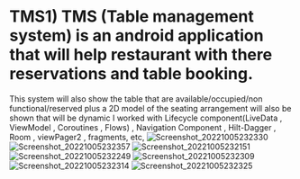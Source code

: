 # TMS1) TMS (Table management system) is an android application that will help restaurant with there reservations and table booking.
This system will also show the table that are available/occupied/non functional/reserved plus a 2D model of the seating arrangement will also be shown that will be dynamic
I worked with Lifecycle component(LiveData , ViewModel , Coroutines , Flows) , Navigation Component , Hilt-Dagger , Room , viewPager2 , fragments, etc,
![Screenshot_20221005232330](https://user-images.githubusercontent.com/41227622/194129490-e5511f94-d138-4cf4-9645-e1076376b754.jpg)
![Screenshot_20221005232357](https://user-images.githubusercontent.com/41227622/194129499-4cc3e010-a584-47bd-97b5-ecaef1dee74f.jpg)
![Screenshot_20221005232151](https://user-images.githubusercontent.com/41227622/194129505-a6ce1ec9-8d3e-4a99-915d-323c4964059b.jpg)
![Screenshot_20221005232249](https://user-images.githubusercontent.com/41227622/194129507-23c60479-5493-4ac6-8b7b-cb44bf15d12a.jpg)
![Screenshot_20221005232309](https://user-images.githubusercontent.com/41227622/194129512-77f8fbb6-b51c-4ed6-91b0-76913fa47d3f.jpg)
![Screenshot_20221005232314](https://user-images.githubusercontent.com/41227622/194129513-71915f67-15ff-40a3-9816-fb5b6b010417.jpg)
![Screenshot_20221005232325](https://user-images.githubusercontent.com/41227622/194129554-14b22dae-ffc3-45a2-b9fe-d0518ab5b4e6.jpg)
